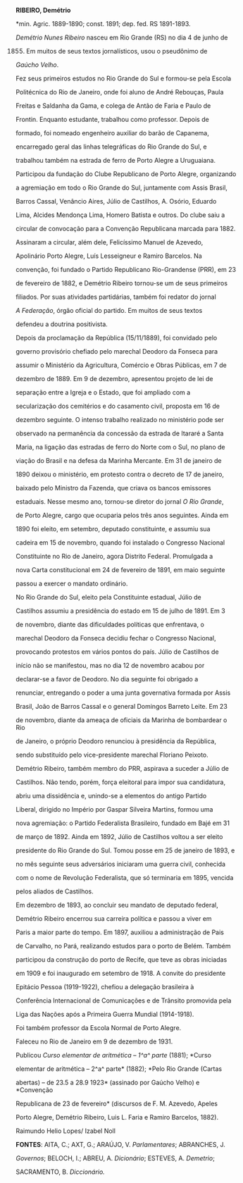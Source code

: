 **RIBEIRO, Demétrio**



\*min. Agric. 1889-1890; const. 1891; dep. fed. RS 1891-1893.



*Demétrio Nunes Ribeiro* nasceu em Rio Grande (RS) no dia 4 de junho de

1855. Em muitos de seus textos jornalísticos, usou o pseudônimo de

*Gaúcho Velho*.



Fez seus primeiros estudos no Rio Grande do Sul e formou-se pela Escola

Politécnica do Rio de Janeiro, onde foi aluno de André Rebouças, Paula

Freitas e Saldanha da Gama, e colega de Antão de Faria e Paulo de

Frontin. Enquanto estudante, trabalhou como professor. Depois de

formado, foi nomeado engenheiro auxiliar do barão de Capanema,

encarregado geral das linhas telegráficas do Rio Grande do Sul, e

trabalhou também na estrada de ferro de Porto Alegre a Uruguaiana.



Participou da fundação do Clube Republicano de Porto Alegre, organizando

a agremiação em todo o Rio Grande do Sul, juntamente com Assis Brasil,

Barros Cassal, Venâncio Aires, Júlio de Castilhos, A. Osório, Eduardo

Lima, Alcides Mendonça Lima, Homero Batista e outros. Do clube saiu a

circular de convocação para a Convenção Republicana marcada para 1882.

Assinaram a circular, além dele, Felicíssimo Manuel de Azevedo,

Apolinário Porto Alegre, Luís Lesseigneur e Ramiro Barcelos. Na

convenção, foi fundado o Partido Republicano Rio-Grandense (PRR), em 23

de fevereiro de 1882, e Demétrio Ribeiro tornou-se um de seus primeiros

filiados. Por suas atividades partidárias, também foi redator do jornal

*A Federação*, órgão oficial do partido. Em muitos de seus textos

defendeu a doutrina positivista.



Depois da proclamação da República (15/11/1889), foi convidado pelo

governo provisório chefiado pelo marechal Deodoro da Fonseca para

assumir o Ministério da Agricultura, Comércio e Obras Públicas, em 7 de

dezembro de 1889. Em 9 de dezembro, apresentou projeto de lei de

separação entre a Igreja e o Estado, que foi ampliado com a

secularização dos cemitérios e do casamento civil, proposta em 16 de

dezembro seguinte. O intenso trabalho realizado no ministério pode ser

observado na permanência da concessão da estrada de Itararé a Santa

Maria, na ligação das estradas de ferro do Norte com o Sul, no plano de

viação do Brasil e na defesa da Marinha Mercante. Em 31 de janeiro de

1890 deixou o ministério, em protesto contra o decreto de 17 de janeiro,

baixado pelo Ministro da Fazenda, que criava os bancos emissores

estaduais. Nesse mesmo ano, tornou-se diretor do jornal *O Rio Grande*,

de Porto Alegre, cargo que ocuparia pelos três anos seguintes. Ainda em

1890 foi eleito, em setembro, deputado constituinte, e assumiu sua

cadeira em 15 de novembro, quando foi instalado o Congresso Nacional

Constituinte no Rio de Janeiro, agora Distrito Federal. Promulgada a

nova Carta constitucional em 24 de fevereiro de 1891, em maio seguinte

passou a exercer o mandato ordinário.



No Rio Grande do Sul, eleito pela Constituinte estadual, Júlio de

Castilhos assumiu a presidência do estado em 15 de julho de 1891. Em 3

de novembro, diante das dificuldades políticas que enfrentava, o

marechal Deodoro da Fonseca decidiu fechar o Congresso Nacional,

provocando protestos em vários pontos do país. Júlio de Castilhos de

início não se manifestou, mas no dia 12 de novembro acabou por

declarar-se a favor de Deodoro. No dia seguinte foi obrigado a

renunciar, entregando o poder a uma junta governativa formada por Assis

Brasil, João de Barros Cassal e o general Domingos Barreto Leite. Em 23

de novembro, diante da ameaça de oficiais da Marinha de bombardear o Rio

de Janeiro, o próprio Deodoro renunciou à presidência da República,

sendo substituído pelo vice-presidente marechal Floriano Peixoto.



Demétrio Ribeiro, também membro do PRR, aspirava a suceder a Júlio de

Castilhos. Não tendo, porém, força eleitoral para impor sua candidatura,

abriu uma dissidência e, unindo-se a elementos do antigo Partido

Liberal, dirigido no Império por Gaspar Silveira Martins, formou uma

nova agremiação: o Partido Federalista Brasileiro, fundado em Bajé em 31

de março de 1892. Ainda em 1892, Júlio de Castilhos voltou a ser eleito

presidente do Rio Grande do Sul. Tomou posse em 25 de janeiro de 1893, e

no mês seguinte seus adversários iniciaram uma guerra civil, conhecida

com o nome de Revolução Federalista, que só terminaria em 1895, vencida

pelos aliados de Castilhos.



Em dezembro de 1893, ao concluir seu mandato de deputado federal,

Demétrio Ribeiro encerrou sua carreira política e passou a viver em

Paris a maior parte do tempo. Em 1897, auxiliou a administração de Pais

de Carvalho, no Pará, realizando estudos para o porto de Belém. Também

participou da construção do porto de Recife, que teve as obras iniciadas

em 1909 e foi inaugurado em setembro de 1918. A convite do presidente

Epitácio Pessoa (1919-1922), chefiou a delegação brasileira à

Conferência Internacional de Comunicações e de Trânsito promovida pela

Liga das Nações após a Primeira Guerra Mundial (1914-1918).



Foi também professor da Escola Normal de Porto Alegre.



Faleceu no Rio de Janeiro em 9 de dezembro de 1931.



Publicou *Curso elementar de aritmética – 1^a^ parte* (1881); *Curso

elementar de aritmética – 2^a^ parte* (1882); *Pelo Rio Grande (Cartas

abertas) – de 23.5 a 28.9 1923* (assinado por Gaúcho Velho) e *Convenção

Republicana de 23 de fevereiro* (discursos de F. M. Azevedo, Apeles

Porto Alegre, Demétrio Ribeiro, Luis L. Faria e Ramiro Barcelos, 1882).



Raimundo Helio Lopes/ Izabel Noll



**FONTES**: AITA, C.; AXT, G.; ARAÚJO, V. *Parlamentares*; ABRANCHES, J.

*Governos*; BELOCH, I.; ABREU, A. *Dicionário*; ESTEVES, A. *Demetrio*;

SACRAMENTO, B. *Diccionário.*

